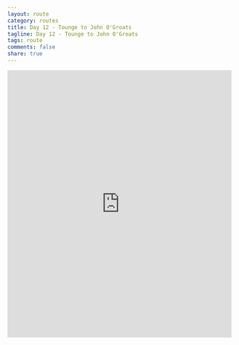 ```yaml
---
layout: route
category: routes
title: Day 12 - Tounge to John O'Groats
tagline: Day 12 - Tounge to John O'Groats
tags: route
comments: false
share: true
---
```


<iframe width='100%' height='600' frameborder='0' src='http://connect.garmin.com:80/course/embed/5593651'></iframe>
